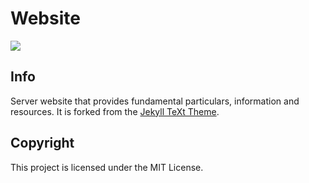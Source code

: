 # Website
![](https://img.shields.io/github/issues/darkstne/website.svg?style=for-the-badge&logo=github)
## Info
Server website that provides fundamental particulars, information and resources. It is forked from the [Jekyll TeXt Theme](https://tianqi.name/jekyll-TeXt-theme/).

## Copyright
This project is licensed under the MIT License.
